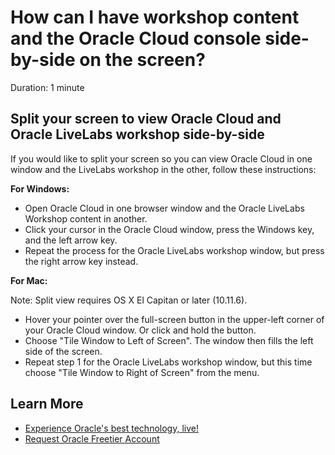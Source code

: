 # How can I have workshop content and the Oracle Cloud console side-by-side on the screen?

Duration: 1 minute

## Split your screen to view Oracle Cloud and Oracle LiveLabs workshop side-by-side

If you would like to split your screen so you can view Oracle Cloud in one window and the LiveLabs workshop in the other, follow these instructions:

**For Windows:**

- Open Oracle Cloud in one browser window and the Oracle LiveLabs Workshop content in another.
- Click your cursor in the Oracle Cloud window, press the Windows key, and the left arrow key.
- Repeat the process for the Oracle LiveLabs workshop window, but press the right arrow key instead.

**For Mac:**

Note: Split view requires OS X El Capitan or later (10.11.6).

- Hover your pointer over the full-screen button in the upper-left corner of your Oracle Cloud window. Or click and hold the button.
- Choose "Tile Window to Left of Screen". The window then fills the left side of the screen.
- Repeat step 1 for the Oracle LiveLabs workshop window, but this time choose "Tile Window to Right of Screen" from the menu.

## Learn More

* [Experience Oracle's best technology, live!](http://livelabs.oracle.com)
* [Request Oracle Freetier Account](https://github.com/oracle-livelabs/common/blob/main/labs/cloud-login/pre-register-free-tier-account.md)